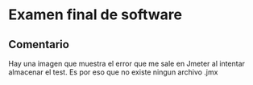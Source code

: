 # Examen final de software

## Comentario

Hay una imagen que muestra el error que me sale en Jmeter al intentar almacenar el test. Es por eso que no existe ningun archivo .jmx
